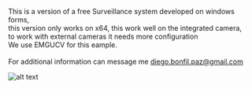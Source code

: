 This is a version of a free Surveillance system developed on windows forms, <br>
this version only works on x64, this work well on the integrated camera, <br>
to work with external cameras it needs more configuration <br>
We use EMGUCV for this eample. <br>
<br>
For additional information can message me diego.bonfil.paz@gmail.com

![alt text]([https://github.com/mikibb1/SeSecELx64/blob/master/Imagenes/camara%20Reducido.jpeg](https://github.com/mikibb1/SeSecELx64/blob/master/Imagenes/login.JPG))

